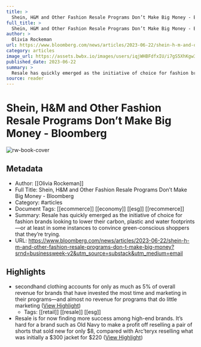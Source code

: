 ```yaml
---
title: >
  Shein, H&M and Other Fashion Resale Programs Don’t Make Big Money - Bloomberg
full_title: >
  Shein, H&M and Other Fashion Resale Programs Don’t Make Big Money - Bloomberg
author: >
  Olivia Rockeman
url: https://www.bloomberg.com/news/articles/2023-06-22/shein-h-m-and-other-fashion-resale-programs-don-t-make-big-money?srnd=businessweek-v2&utm_source=substack&utm_medium=email
category: articles
image_url: https://assets.bwbx.io/images/users/iqjWHBFdfxIU/i7gS5XhKgw3c/v0/1200x799.jpg
published_date: 2023-06-22
summary: >
  Resale has quickly emerged as the initiative of choice for fashion brands looking to lower their carbon, plastic and water footprints—or at least in some instances to convince green-conscious shoppers that they’re trying.
source: reader
---
```

# Shein, H&M and Other Fashion Resale Programs Don’t Make Big Money - Bloomberg

![rw-book-cover](https://assets.bwbx.io/images/users/iqjWHBFdfxIU/i7gS5XhKgw3c/v0/1200x799.jpg)

## Metadata
- Author: [[Olivia Rockeman]]
- Full Title: Shein, H&M and Other Fashion Resale Programs Don’t Make Big Money - Bloomberg
- Category: #articles
- Document Tags: [[ecommerce]] [[economy]] [[esg]] [[recommerce]] 
- Summary: Resale has quickly emerged as the initiative of choice for fashion brands looking to lower their carbon, plastic and water footprints—or at least in some instances to convince green-conscious shoppers that they’re trying.
- URL: https://www.bloomberg.com/news/articles/2023-06-22/shein-h-m-and-other-fashion-resale-programs-don-t-make-big-money?srnd=businessweek-v2&utm_source=substack&utm_medium=email

## Highlights
- secondhand clothing accounts for only as much as 5% of overall revenue for brands that have invested the most time and marketing in their programs—and almost no revenue for programs that do little marketing ([View Highlight](https://read.readwise.io/read/01h4zh7aevktx9qfp236tavasw))
    - Tags: [[retail]] [[resale]] [[esg]] 
- Resale is for now finding more success among high-end brands. It’s hard for a brand such as Old Navy to make a profit off reselling a pair of shorts that sold new for only $8, compared with Arc’teryx reselling what was initially a $300 jacket for $220 ([View Highlight](https://read.readwise.io/read/01h4zhcpngmpnphns40ab199jq))



